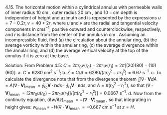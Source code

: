 4.15. The horizontal motion within a cylindrical annulus with permeable walls of inner radius 10 cm , outer radius 20 cm , and $10-\mathrm{cm}$ depth is independent of height and azimuth and is represented by the expressions $u=7-0.2 r, v=40+2 r$, where $u$ and $v$ are the radial and tangential velocity components in $\mathrm{cm} \mathrm{s}^{-1}$, positive outward and counterclockwise, respectively, and $r$ is distance from the center of the annulus in cm . Assuming an incompressible fluid, find (a) the circulation about the annular ring, (b) the average vorticity within the annular ring, (c) the average divergence within the annular ring, and (d) the average vertical velocity at the top of the annulus if it is zero at the base.

Solution: From Problem 4.5: $C=2 \pi r_{0} v\left(r_{0}\right)-2 \pi r_{1} v\left(r_{1}\right)=2 \pi[(20)(80)-(10)(60)]$.
a. $C=6280 \mathrm{~cm}^{2} \mathrm{~s}^{-1}$;
b. $\zeta=C / A=6280 /\left(\pi r_{0}^{2}-\pi r_{1}^{2}\right)=6.67 \mathrm{~s}^{-1}$.
c. To calculate the divergence note that from the divergence theorem $\iint \nabla \cdot \mathbf{V} d A=A(\nabla \cdot \mathbf{V})_{\text {mean }}=\oint_{r_{0}} \mathbf{V} \cdot \mathbf{n} d s-$ $\oint_{r_{1}} \mathbf{V} \cdot \mathbf{n} d s$, and $A=\pi\left(r_{0}^{2}-r_{1}^{2}\right)$, so that $(\nabla \cdot \mathbf{V})_{\text {mean }}=\left[2 \pi r_{0} u\left(r_{0}\right)-2 \pi r_{1} u\left(r_{1}\right)\right] /\left[\pi\left(r_{0}^{2}-r_{1}^{2}\right)\right]=0.0667 \mathrm{~s}^{-1}$.
d. Now from the continuity equation, $(\partial w / \partial z)_{\text {mean }}=-(\nabla \cdot \mathbf{V})_{\text {mean }}$, so that integrating in height gives: $w_{\text {mean }}=$ $-H(\nabla \cdot \mathbf{V})_{\text {mean }}=-0.667 \mathrm{~cm} \mathrm{~s}^{-1}$ at $z=H$.